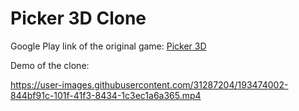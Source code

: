 # Picker 3D Clone

Google Play link of the original game: [Picker 3D](https://play.google.com/store/apps/details?id=com.ponyom.collect&hl=en)

Demo of the clone:

https://user-images.githubusercontent.com/31287204/193474002-844bf91c-101f-41f3-8434-1c3ec1a6a365.mp4

